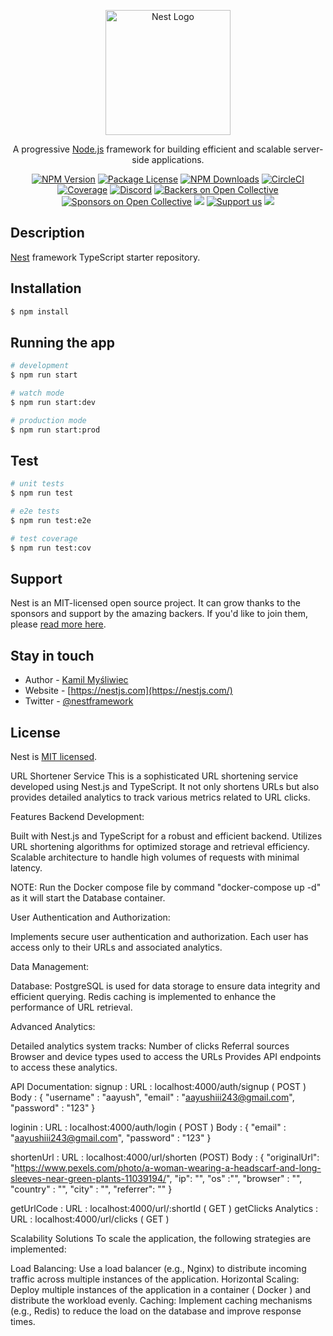 <p align="center">
  <a href="http://nestjs.com/" target="blank"><img src="https://nestjs.com/img/logo-small.svg" width="200" alt="Nest Logo" /></a>
</p>

[circleci-image]: https://img.shields.io/circleci/build/github/nestjs/nest/master?token=abc123def456
[circleci-url]: https://circleci.com/gh/nestjs/nest

  <p align="center">A progressive <a href="http://nodejs.org" target="_blank">Node.js</a> framework for building efficient and scalable server-side applications.</p>
    <p align="center">
<a href="https://www.npmjs.com/~nestjscore" target="_blank"><img src="https://img.shields.io/npm/v/@nestjs/core.svg" alt="NPM Version" /></a>
<a href="https://www.npmjs.com/~nestjscore" target="_blank"><img src="https://img.shields.io/npm/l/@nestjs/core.svg" alt="Package License" /></a>
<a href="https://www.npmjs.com/~nestjscore" target="_blank"><img src="https://img.shields.io/npm/dm/@nestjs/common.svg" alt="NPM Downloads" /></a>
<a href="https://circleci.com/gh/nestjs/nest" target="_blank"><img src="https://img.shields.io/circleci/build/github/nestjs/nest/master" alt="CircleCI" /></a>
<a href="https://coveralls.io/github/nestjs/nest?branch=master" target="_blank"><img src="https://coveralls.io/repos/github/nestjs/nest/badge.svg?branch=master#9" alt="Coverage" /></a>
<a href="https://discord.gg/G7Qnnhy" target="_blank"><img src="https://img.shields.io/badge/discord-online-brightgreen.svg" alt="Discord"/></a>
<a href="https://opencollective.com/nest#backer" target="_blank"><img src="https://opencollective.com/nest/backers/badge.svg" alt="Backers on Open Collective" /></a>
<a href="https://opencollective.com/nest#sponsor" target="_blank"><img src="https://opencollective.com/nest/sponsors/badge.svg" alt="Sponsors on Open Collective" /></a>
  <a href="https://paypal.me/kamilmysliwiec" target="_blank"><img src="https://img.shields.io/badge/Donate-PayPal-ff3f59.svg"/></a>
    <a href="https://opencollective.com/nest#sponsor"  target="_blank"><img src="https://img.shields.io/badge/Support%20us-Open%20Collective-41B883.svg" alt="Support us"></a>
  <a href="https://twitter.com/nestframework" target="_blank"><img src="https://img.shields.io/twitter/follow/nestframework.svg?style=social&label=Follow"></a>
</p>
  <!--[![Backers on Open Collective](https://opencollective.com/nest/backers/badge.svg)](https://opencollective.com/nest#backer)
  [![Sponsors on Open Collective](https://opencollective.com/nest/sponsors/badge.svg)](https://opencollective.com/nest#sponsor)-->

## Description

[Nest](https://github.com/nestjs/nest) framework TypeScript starter repository.

## Installation

```bash
$ npm install
```

## Running the app

```bash
# development
$ npm run start

# watch mode
$ npm run start:dev

# production mode
$ npm run start:prod
```

## Test

```bash
# unit tests
$ npm run test

# e2e tests
$ npm run test:e2e

# test coverage
$ npm run test:cov
```

## Support

Nest is an MIT-licensed open source project. It can grow thanks to the sponsors and support by the amazing backers. If you'd like to join them, please [read more here](https://docs.nestjs.com/support).

## Stay in touch

- Author - [Kamil Myśliwiec](https://kamilmysliwiec.com)
- Website - [https://nestjs.com](https://nestjs.com/)
- Twitter - [@nestframework](https://twitter.com/nestframework)

## License

Nest is [MIT licensed](LICENSE).




URL Shortener Service
This is a sophisticated URL shortening service developed using Nest.js and TypeScript. It not only shortens URLs but also provides detailed analytics to track various metrics related to URL clicks.

Features
Backend Development:

Built with Nest.js and TypeScript for a robust and efficient backend.
Utilizes URL shortening algorithms for optimized storage and retrieval efficiency.
Scalable architecture to handle high volumes of requests with minimal latency.


NOTE: Run the Docker compose file by command "docker-compose up -d" as it will start the Database container. 


User Authentication and Authorization:

Implements secure user authentication and authorization.
Each user has access only to their URLs and associated analytics.


Data Management:

Database: PostgreSQL is used for data storage to ensure data integrity and efficient querying.
Redis caching is implemented to enhance the performance of URL retrieval.


Advanced Analytics:

Detailed analytics system tracks:
Number of clicks
Referral sources
Browser and device types used to access the URLs
Provides API endpoints to access these analytics.


API Documentation: 
signup : URL : localhost:4000/auth/signup ( POST ) 
         Body : {
    "username" : "aayush",
    "email" : "aayushiii243@gmail.com",
    "password" : "123"
}

loginin : URL : localhost:4000/auth/login ( POST ) 
      Body :  {
    "email" : "aayushiii243@gmail.com",
    "password" : "123"
}

shortenUrl : URL : localhost:4000/url/shorten  (POST)
    Body : {
    "originalUrl": "https://www.pexels.com/photo/a-woman-wearing-a-headscarf-and-long-sleeves-near-green-plants-11039194/",
    "ip": "",
    "os" :"",
    "browser" : "",
    "country" : "",
    "city" : "",
    "referrer": ""
}

getUrlCode : URL : localhost:4000/url/:shortId  ( GET )
getClicks Analytics : URL : localhost:4000/url/clicks ( GET )


Scalability Solutions
To scale the application, the following strategies are implemented:

Load Balancing: Use a load balancer (e.g., Nginx) to distribute incoming traffic across multiple instances of the application.
Horizontal Scaling: Deploy multiple instances of the application in a container ( Docker ) and distribute the workload evenly.
Caching: Implement caching mechanisms (e.g., Redis) to reduce the load on the database and improve response times.

